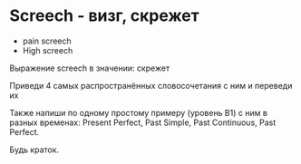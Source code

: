 # Screech - визг, скрежет

- pain screech
- High screech

Выражение screech в значении: скрежет

Приведи 4 самых распространённых словосочетания с ним и переведи их

Также напиши по одному простому примеру (уровень B1) с ним в разных временах: Present Perfect, Past Simple, Past Continuous, Past Perfect.

Будь краток.

